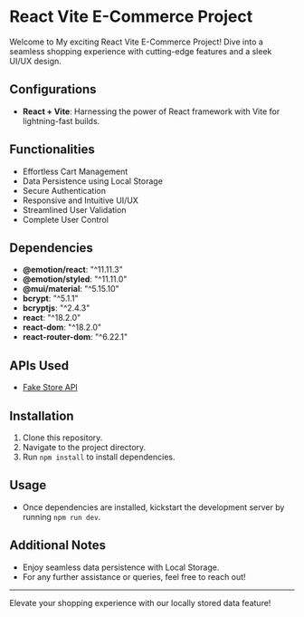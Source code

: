 # React Vite E-Commerce Project

Welcome to My exciting React Vite E-Commerce Project! Dive into a seamless shopping experience with cutting-edge features and a sleek UI/UX design.

## Configurations

- **React + Vite**: Harnessing the power of React framework with Vite for lightning-fast builds.

## Functionalities

- Effortless Cart Management
- Data Persistence using Local Storage
- Secure Authentication
- Responsive and Intuitive UI/UX
- Streamlined User Validation
- Complete User Control

## Dependencies

- **@emotion/react**: "^11.11.3"
- **@emotion/styled**: "^11.11.0"
- **@mui/material**: "^5.15.10"
- **bcrypt**: "^5.1.1"
- **bcryptjs**: "^2.4.3"
- **react**: "^18.2.0"
- **react-dom**: "^18.2.0"
- **react-router-dom**: "^6.22.1"

## APIs Used

- [Fake Store API](https://fakestoreapi.com/products)

## Installation

1. Clone this repository.
2. Navigate to the project directory.
3. Run `npm install` to install dependencies.

## Usage

- Once dependencies are installed, kickstart the development server by running `npm run dev`.

## Additional Notes

- Enjoy seamless data persistence with Local Storage.
- For any further assistance or queries, feel free to reach out!

-----
Elevate your shopping experience with our locally stored data feature!
